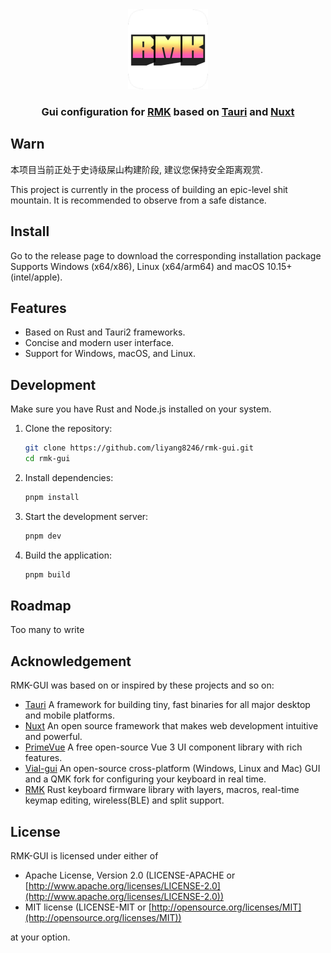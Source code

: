 <div align="center">
<img src="./src-tauri/icons/icon.png" alt="Clash" width="128" />
<h3>
Gui configuration for <a href="https://github.com/HaoboGu/rmk">RMK</a> based on <a href="https://github.com/tauri-apps/tauri">Tauri</a> and <a href="https://github.com/nuxt/nuxt">Nuxt</a>
<h3>
</div>

## Warn

本项目当前正处于史诗级屎山构建阶段, 建议您保持安全距离观赏.

This project is currently in the process of building an epic-level shit mountain. It is recommended to observe from a
safe distance.

## Install

Go to the release page to download the corresponding installation package Supports Windows (x64/x86), Linux (x64/arm64)
and macOS 10.15+ (intel/apple).

## Features

- Based on Rust and Tauri2 frameworks.
- Concise and modern user interface.
- Support for Windows, macOS, and Linux.

## Development

Make sure you have Rust and Node.js installed on your system.

1. Clone the repository:
   ```bash
   git clone https://github.com/liyang8246/rmk-gui.git
   cd rmk-gui
   ```
2. Install dependencies:
   ```bash
   pnpm install
   ```
3. Start the development server:
   ```bash
   pnpm dev
   ```
4. Build the application:
   ```bash
   pnpm build
   ```

## Roadmap

Too many to write

## Acknowledgement

RMK-GUI was based on or inspired by these projects and so on:

- [Tauri](https://github.com/tauri-apps/tauri) A framework for building tiny, fast binaries for all major desktop and
  mobile platforms.
- [Nuxt](https://github.com/nuxt/nuxt) An open source framework that makes web development intuitive and powerful.
- [PrimeVue](https://github.com/primefaces/primevue) A free open-source Vue 3 UI component library with rich features.
- [Vial-gui](https://github.com/vial-kb/vial-gui) An open-source cross-platform (Windows, Linux and Mac) GUI and a QMK
  fork for configuring your keyboard in real time.
- [RMK](https://github.com/HaoboGu/rmk) Rust keyboard firmware library with layers, macros, real-time keymap editing,
  wireless(BLE) and split support.

## License

RMK-GUI is licensed under either of

- Apache License, Version 2.0 (LICENSE-APACHE or
  [http://www.apache.org/licenses/LICENSE-2.0](http://www.apache.org/licenses/LICENSE-2.0))
- MIT license (LICENSE-MIT or [http://opensource.org/licenses/MIT](http://opensource.org/licenses/MIT))

at your option.
